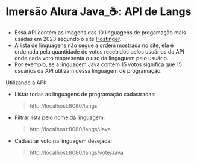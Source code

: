 # Imersão Alura Java_☕: API de Langs

* Essa API contém as imagens das 10 linguagens de progamação mais usadas em 2023 segundo o site [Hostinger](https://www.hostinger.com.br/tutoriais/linguagens-de-programacao-mais-usadas).
* A lista de linguagens não segue a ordem mostrada no site, ela é ordenada pela quantidade de votos recebidos pelos usuários da API onde cada voto respresenta o uso da lingaguem pelo usuário.
* Por exemplo, se a linguagem Java contém 15 votos significa que 15 usuários da API utilizam dessa linguagem de programação.

Utilizando a API:

* Listar todas as linguagens de programação cadastradas:
    >http://localhost:8080/langs

<p align="center"></p>

* Filtrar lista pelo nome da linguagem:
    >http://localhost:8080/langs/Java

<p align="center"></p>

* Cadastrar voto na linguagem desejada:
  >http://localhost:8080/langs/vote/Java

<p align="center"></p>
